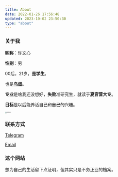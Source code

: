 ```yaml
---
title: About
date: 2022-01-26 17:56:48
updated: 2023-10-02 23:50:30
type: "about"
---
```


### 关于我

**昵称**：许文心

**性别**：男

00后，21岁，**是学生**。

也是[**鸟蛋**](https://space.bilibili.com/282994)。

**专业**是啥我还没想好，**失败**准研究生，就读于**夏官营大专**。

**目标**是以后能养活自己~~和自己的兴趣~~。

<img src="https://s2.loli.net/2023/04/24/4FDHhbzN1pAQsiI.png" alt="DEBU" style="zoom:33%;" />

### 联系方式

[Telegram](https://t.me/XwX12596)

[Email](mailto:xumh20@gmail.com)

### 这个网站
想为自己的生活留下点证明，但其实只是不务正业的档案。
